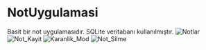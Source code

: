 # NotUygulamasi
 Basit bir not uygulamasıdır. SQLite veritabanı kullanılmıştır.
 ![Notlar](https://user-images.githubusercontent.com/67802869/109224529-1dfc3100-77cd-11eb-83ef-a4fccdf4b533.png)
![Not_Kayit](https://user-images.githubusercontent.com/67802869/109224522-1ccb0400-77cd-11eb-9861-f8eec4412382.png)
![Karanlik_Mod](https://user-images.githubusercontent.com/67802869/109224519-1c326d80-77cd-11eb-94cc-512684f2bddf.png)
![Not_Silme](https://user-images.githubusercontent.com/67802869/109224526-1d639a80-77cd-11eb-8e03-b1cc2e080f57.png)


